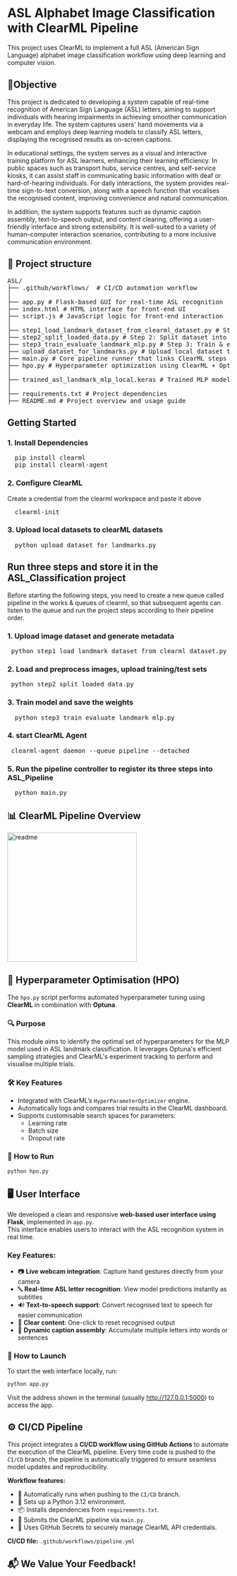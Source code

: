 
# ASL Alphabet Image Classification with ClearML Pipeline
This project uses ClearML to implement a full ASL (American Sign Language) alphabet image classification workflow using deep learning and computer vision.

## 🎯Objective
This project is dedicated to developing a system capable of real-time recognition of American Sign Language (ASL) letters, aiming to support individuals with hearing impairments in achieving smoother communication in everyday life. The system captures users' hand movements via a webcam and employs deep learning models to classify ASL letters, displaying the recognised results as on-screen captions.

In educational settings, the system serves as a visual and interactive training platform for ASL learners, enhancing their learning efficiency. In public spaces such as transport hubs, service centres, and self-service kiosks, it can assist staff in communicating basic information with deaf or hard-of-hearing individuals. For daily interactions, the system provides real-time sign-to-text conversion, along with a speech function that vocalises the recognised content, improving convenience and natural communication.

In addition, the system supports features such as dynamic caption assembly, text-to-speech output, and content clearing, offering a user-friendly interface and strong extensibility. It is well-suited to a variety of human–computer interaction scenarios, contributing to a more inclusive communication environment.


## 🚀 Project structure
<pre>
ASL/
├── .github/workflows/  # CI/CD automation workflow
│
├── app.py # Flask-based GUI for real-time ASL recognition
├── index.html # HTML interface for front-end UI
├── script.js # JavaScript logic for front-end interaction
│
├── step1_load_landmark_dataset_from_clearml_dataset.py # Step 1: Load dataset from ClearML
├── step2_split_loaded_data.py # Step 2: Split dataset into train/test sets
├── step3_train_evaluate_landmark_mlp.py # Step 3: Train & evaluate model
├── upload_dataset_for_landmarks.py # Upload local dataset to ClearML
├── main.py # Core pipeline runner that links ClearML steps
├── hpo.py # Hyperparameter optimization using ClearML + Optuna
│
├── trained_asl_landmark_mlp_local.keras # Trained MLP model
│
├── requirements.txt # Project dependencies
├── README.md # Project overview and usage guide
</pre>
## Getting Started
### 1. Install Dependencies
<pre>
  pip install clearml
  pip install clearml-agent
</pre>
### 2. Configure ClearML
Create a credential from the clearml workspace and paste it above
<pre>
  clearml-init
</pre>
### 3. Upload local datasets to clearML datasets
<pre>
  python upload_dataset_for_landmarks.py
</pre>
## Run three steps and store it in the ASL_Classification project
Before starting the following steps, you need to create a new queue called pipeline in the works & queues of clearml, so that subsequent agents can listen to the queue and run the project steps according to their pipeline order.
### 1. Upload image dataset and generate metadata
 <pre> python step1_load_landmark_dataset_from_clearml_dataset.py</pre>
### 2. Load and preprocess images, upload training/test sets
  <pre> python step2_split_loaded_data.py</pre>
### 3. Train model and save the weights
   <pre>  python step3_train_evaluate_landmark_mlp.py  </pre> 
### 4. start ClearML Agent
  <pre> clearml-agent daemon --queue pipeline --detached  </pre> 
### 5. Run the pipeline controller to register its three steps into ASL_Pipeline
   <pre>  python main.py  </pre> 

## 📊 ClearML Pipeline Overview

<img width="293" alt="readme" src="https://github.com/user-attachments/assets/a003b172-2e23-4041-95c2-804cfe1ee946" />

## 🧪 Hyperparameter Optimisation (HPO)

The `hpo.py` script performs automated hyperparameter tuning using **ClearML** in combination with **Optuna**.

### 🔍 Purpose
This module aims to identify the optimal set of hyperparameters for the MLP model used in ASL landmark classification. It leverages Optuna's efficient sampling strategies and ClearML's experiment tracking to perform and visualise multiple trials.

### 🛠️ Key Features
- Integrated with ClearML’s `HyperParameterOptimizer` engine.
- Automatically logs and compares trial results in the ClearML dashboard.
- Supports customisable search spaces for parameters:
  - Learning rate
  - Batch size
  - Dropout rate

### 🚀 How to Run
```bash
python hpo.py
```

## 🖥️ User Interface

We developed a clean and responsive **web-based user interface using Flask**, implemented in `app.py`.  
This interface enables users to interact with the ASL recognition system in real time.

### Key Features:
- 📷 **Live webcam integration**: Capture hand gestures directly from your camera  
- 🔤 **Real-time ASL letter recognition**: View model predictions instantly as subtitles  
- 🔊 **Text-to-speech support**: Convert recognised text to speech for easier communication  
- 🧹 **Clear content**: One-click to reset recognised output  
- 💬 **Dynamic caption assembly**: Accumulate multiple letters into words or sentences

### 🚀 How to Launch

To start the web interface locally, run:
```bash
python app.py
```
Visit the address shown in the terminal (usually http://127.0.0.1:5000) to access the app.


## ⚙️ CI/CD Pipeline

This project integrates a **CI/CD workflow using GitHub Actions** to automate the execution of the ClearML pipeline. Every time code is pushed to the `CI/CD` branch, the pipeline is automatically triggered to ensure seamless model updates and reproducibility.

**Workflow features:**
- 🔁 Automatically runs when pushing to the `CI/CD` branch.
- 🐍 Sets up a Python 3.12 environment.
- 📦 Installs dependencies from `requirements.txt`.
- 🚀 Submits the ClearML pipeline via `main.py`.
- 🔐 Uses GitHub Secrets to securely manage ClearML API credentials.

**CI/CD file:** `.github/workflows/pipeline.yml`

## 📬 We Value Your Feedback!
